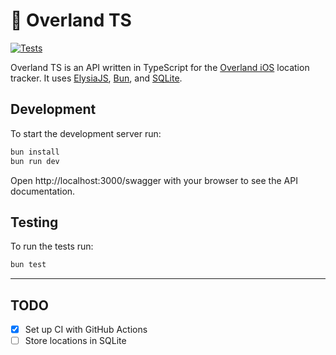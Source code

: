 # 📍 Overland TS

[![Tests](https://github.com/max/overland-ts/actions/workflows/tests.yaml/badge.svg)](https://github.com/max/overland-ts/actions/workflows/tests.yaml)

Overland TS is an API written in TypeScript for the [Overland iOS](https://github.com/aaronpk/Overland-iOS) location tracker. It uses [ElysiaJS](https://elysiajs.com/), [Bun](https://bun.sh/), and [SQLite](https://www.sqlite.org/).

## Development

To start the development server run:

```bash
bun install
bun run dev
```

Open http://localhost:3000/swagger with your browser to see the API documentation.

## Testing

To run the tests run:

```bash
bun test
```

---

## TODO

- [x] Set up CI with GitHub Actions
- [ ] Store locations in SQLite
